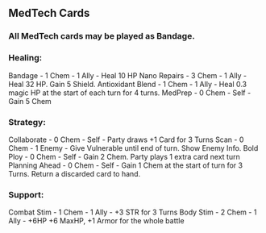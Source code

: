 ## MedTech Cards

### All MedTech cards may be played as Bandage.

### Healing:

Bandage - 1 Chem - 1 Ally - Heal 10 HP
Nano Repairs - 3 Chem - 1 Ally - Heal 32 HP. Gain 5 Shield.
Antioxidant Blend - 1 Chem - 1 Ally - Heal 0.3 magic HP at the start of each turn for 4 turns.
MedPrep - 0 Chem - Self - Gain 5 Chem

### Strategy:

Collaborate - 0 Chem - Self - Party draws +1 Card for 3 Turns
Scan - 0 Chem - 1 Enemy - Give Vulnerable until end of turn. Show Enemy Info.
Bold Ploy - 0 Chem - Self - Gain 2 Chem. Party plays 1 extra card next turn
Planning Ahead - 0 Chem - Self - Gain 1 Chem at the start of turn for 3 Turns. Return a discarded card to hand.

### Support:

Combat Stim - 1 Chem - 1 Ally - +3 STR for 3 Turns
Body Stim - 2 Chem - 1 Ally - +6HP +6 MaxHP, +1 Armor for the whole battle
